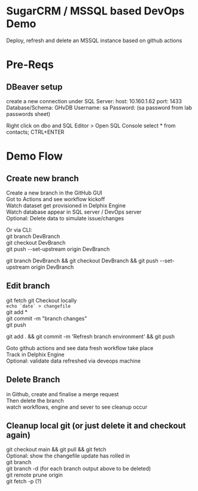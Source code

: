 # SugarCRM / MSSQL based DevOps Demo

Deploy, refresh and delete an MSSQL instance based on github actions


# Pre-Reqs

## DBeaver setup

create a new connection under SQL Server:
host: 10.160.1.62
port: 1433
Database/Schema: GHvDB
Username: sa
Password: (sa password from lab passwords sheet)

Right click on dbo and SQL Editor > Open SQL Console
select * from contacts;
CTRL+ENTER


# Demo Flow

## Create new branch

Create a new branch in the GitHub GUI<br/>
Got to Actions and see workflow kickoff<br/>
Watch dataset get provisioned in Delphix Engine<br/>
Watch database appear in SQL server / DevOps server<br/>
Optional: Delete data to simulate issue/changes<br/>


Or via CLI:<br/>
git branch DevBranch<br/>
git checkout DevBranch<br/>
git push --set-upstream origin DevBranch

git branch DevBranch && git checkout DevBranch && git push --set-upstream origin DevBranch

## Edit branch

git fetch 
git Checkout <branchname> locally<br/>
``echo `date` > changefile`` <br/>
git add *<br/>
git commit -m "branch changes"<br/>
git push<br/>

git add . && git commit -m 'Refresh branch environment' && git push

Goto github actions and see data fresh workflow take place<br/>
Track in Delphix Engine<br/>
Optional: validate data refreshed via deveops machine<br/>

## Delete Branch

in Github, create and finalise a merge request<br/>
Then delete the branch<br/>
watch workflows, engine and sever to see cleanup occur<br/>


## Cleanup local git (or just delete it and checkout again)

git checkout main && git pull && git fetch<br/>
Optional: show the changefile update has rolled in<br/>
git branch <br/>
git branch -d <branchname> (for each branch output above to be deleted)<br/>
git remote prune origin<br/>
git fetch -p  (?)<br/>
